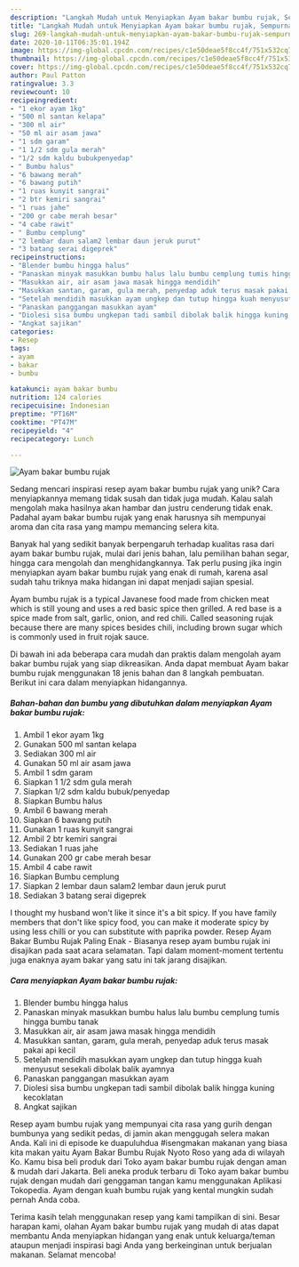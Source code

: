 ```yaml
---
description: "Langkah Mudah untuk Menyiapkan Ayam bakar bumbu rujak, Sempurna"
title: "Langkah Mudah untuk Menyiapkan Ayam bakar bumbu rujak, Sempurna"
slug: 269-langkah-mudah-untuk-menyiapkan-ayam-bakar-bumbu-rujak-sempurna
date: 2020-10-11T06:35:01.194Z
image: https://img-global.cpcdn.com/recipes/c1e50deae5f8cc4f/751x532cq70/ayam-bakar-bumbu-rujak-foto-resep-utama.jpg
thumbnail: https://img-global.cpcdn.com/recipes/c1e50deae5f8cc4f/751x532cq70/ayam-bakar-bumbu-rujak-foto-resep-utama.jpg
cover: https://img-global.cpcdn.com/recipes/c1e50deae5f8cc4f/751x532cq70/ayam-bakar-bumbu-rujak-foto-resep-utama.jpg
author: Paul Patton
ratingvalue: 3.3
reviewcount: 10
recipeingredient:
- "1 ekor ayam 1kg"
- "500 ml santan kelapa"
- "300 ml air"
- "50 ml air asam jawa"
- "1 sdm garam"
- "1 1/2 sdm gula merah"
- "1/2 sdm kaldu bubukpenyedap"
- " Bumbu halus"
- "6 bawang merah"
- "6 bawang putih"
- "1 ruas kunyit sangrai"
- "2 btr kemiri sangrai"
- "1 ruas jahe"
- "200 gr cabe merah besar"
- "4 cabe rawit"
- " Bumbu cemplung"
- "2 lembar daun salam2 lembar daun jeruk purut"
- "3 batang serai digeprek"
recipeinstructions:
- "Blender bumbu hingga halus"
- "Panaskan minyak masukkan bumbu halus lalu bumbu cemplung tumis hingga bumbu tanak"
- "Masukkan air, air asam jawa masak hingga mendidih"
- "Masukkan santan, garam, gula merah, penyedap aduk terus masak pakai api kecil"
- "Setelah mendidih masukkan ayam ungkep dan tutup hingga kuah menyusut sesekali dibolak balik ayamnya"
- "Panaskan panggangan masukkan ayam"
- "Diolesi sisa bumbu ungkepan tadi sambil dibolak balik hingga kuning kecoklatan"
- "Angkat sajikan"
categories:
- Resep
tags:
- ayam
- bakar
- bumbu

katakunci: ayam bakar bumbu 
nutrition: 124 calories
recipecuisine: Indonesian
preptime: "PT16M"
cooktime: "PT47M"
recipeyield: "4"
recipecategory: Lunch

---
```



![Ayam bakar bumbu rujak](https://img-global.cpcdn.com/recipes/c1e50deae5f8cc4f/751x532cq70/ayam-bakar-bumbu-rujak-foto-resep-utama.jpg)

Sedang mencari inspirasi resep ayam bakar bumbu rujak yang unik? Cara menyiapkannya memang tidak susah dan tidak juga mudah. Kalau salah mengolah maka hasilnya akan hambar dan justru cenderung tidak enak. Padahal ayam bakar bumbu rujak yang enak harusnya sih mempunyai aroma dan cita rasa yang mampu memancing selera kita.

Banyak hal yang sedikit banyak berpengaruh terhadap kualitas rasa dari ayam bakar bumbu rujak, mulai dari jenis bahan, lalu pemilihan bahan segar, hingga cara mengolah dan menghidangkannya. Tak perlu pusing jika ingin menyiapkan ayam bakar bumbu rujak yang enak di rumah, karena asal sudah tahu triknya maka hidangan ini dapat menjadi sajian spesial.

Ayam bumbu rujak is a typical Javanese food made from chicken meat which is still young and uses a red basic spice then grilled. A red base is a spice made from salt, garlic, onion, and red chili. Called seasoning rujak because there are many spices besides chili, including brown sugar which is commonly used in fruit rojak sauce.


Di bawah ini ada beberapa cara mudah dan praktis dalam mengolah ayam bakar bumbu rujak yang siap dikreasikan. Anda dapat membuat Ayam bakar bumbu rujak menggunakan 18 jenis bahan dan 8 langkah pembuatan. Berikut ini cara dalam menyiapkan hidangannya.

<!--inarticleads1-->

##### Bahan-bahan dan bumbu yang dibutuhkan dalam menyiapkan Ayam bakar bumbu rujak:

1. Ambil 1 ekor ayam 1kg
1. Gunakan 500 ml santan kelapa
1. Sediakan 300 ml air
1. Gunakan 50 ml air asam jawa
1. Ambil 1 sdm garam
1. Siapkan 1 1/2 sdm gula merah
1. Siapkan 1/2 sdm kaldu bubuk/penyedap
1. Siapkan  Bumbu halus
1. Ambil 6 bawang merah
1. Siapkan 6 bawang putih
1. Gunakan 1 ruas kunyit sangrai
1. Ambil 2 btr kemiri sangrai
1. Sediakan 1 ruas jahe
1. Gunakan 200 gr cabe merah besar
1. Ambil 4 cabe rawit
1. Siapkan  Bumbu cemplung
1. Siapkan 2 lembar daun salam2 lembar daun jeruk purut
1. Sediakan 3 batang serai digeprek


I thought my husband won&#39;t like it since it&#39;s a bit spicy. If you have family members that don&#39;t like spicy food, you can make it moderate spicy by using less chilli or you can substitute with paprika powder. Resep Ayam Bakar Bumbu Rujak Paling Enak - Biasanya resep ayam bumbu rujak ini disajikan pada saat acara selamatan. Tapi dalam moment-moment tertentu juga enaknya ayam bakar yang satu ini tak jarang disajikan. 

<!--inarticleads2-->

##### Cara menyiapkan Ayam bakar bumbu rujak:

1. Blender bumbu hingga halus
1. Panaskan minyak masukkan bumbu halus lalu bumbu cemplung tumis hingga bumbu tanak
1. Masukkan air, air asam jawa masak hingga mendidih
1. Masukkan santan, garam, gula merah, penyedap aduk terus masak pakai api kecil
1. Setelah mendidih masukkan ayam ungkep dan tutup hingga kuah menyusut sesekali dibolak balik ayamnya
1. Panaskan panggangan masukkan ayam
1. Diolesi sisa bumbu ungkepan tadi sambil dibolak balik hingga kuning kecoklatan
1. Angkat sajikan


Resep ayam bumbu rujak yang mempunyai cita rasa yang gurih dengan bumbunya yang sedikit pedas, di jamin akan menggugah selera makan Anda. Kali ini di episode ke duapuluhdua #isengmakan makanan yang biasa kita makan yaitu Ayam Bakar Bumbu Rujak Nyoto Roso yang ada di wilayah Ko. Kamu bisa beli produk dari Toko ayam bakar bumbu rujak dengan aman &amp; mudah dari Jakarta. Beli aneka produk terbaru di Toko ayam bakar bumbu rujak dengan mudah dari genggaman tangan kamu menggunakan Aplikasi Tokopedia. Ayam dengan kuah bumbu rujak yang kental mungkin sudah pernah Anda coba. 

Terima kasih telah menggunakan resep yang kami tampilkan di sini. Besar harapan kami, olahan Ayam bakar bumbu rujak yang mudah di atas dapat membantu Anda menyiapkan hidangan yang enak untuk keluarga/teman ataupun menjadi inspirasi bagi Anda yang berkeinginan untuk berjualan makanan. Selamat mencoba!
